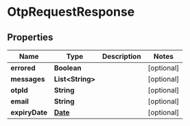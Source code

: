 

# OtpRequestResponse


## Properties

| Name | Type | Description | Notes |
|------------ | ------------- | ------------- | -------------|
|**errored** | **Boolean** |  |  [optional] |
|**messages** | **List&lt;String&gt;** |  |  [optional] |
|**otpId** | **String** |  |  [optional] |
|**email** | **String** |  |  [optional] |
|**expiryDate** | [**Date**](Date.md) |  |  [optional] |



